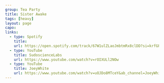 ```yaml
---
group: Tea Party
title: Sister Awake
tags: [heavy]
layout: page
capo: 
links: 
  - type: Spotify
    title: 
    url: https://open.spotify.com/track/67W1ulZLaoJmbtmRx8clDD?si=krfGPMxsRE2-q-A-hzqkJw
  - type: YouTube
    title: SudoscienceLabs
    url: https://www.youtube.com/watch?v=rOIXULl2NOw
  - type: YouTube
    title: JoeyWhite
    url: https://www.youtube.com/watch?v=uOJDo8MTceY&ab_channel=JoeyWhite
---
```



